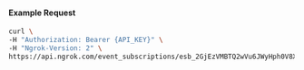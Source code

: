 
#### Example Request
```bash
curl \
-H "Authorization: Bearer {API_KEY}" \
-H "Ngrok-Version: 2" \
https://api.ngrok.com/event_subscriptions/esb_2GjEzVMBTQ2wVu6JWyHph0V8XbM/sources
